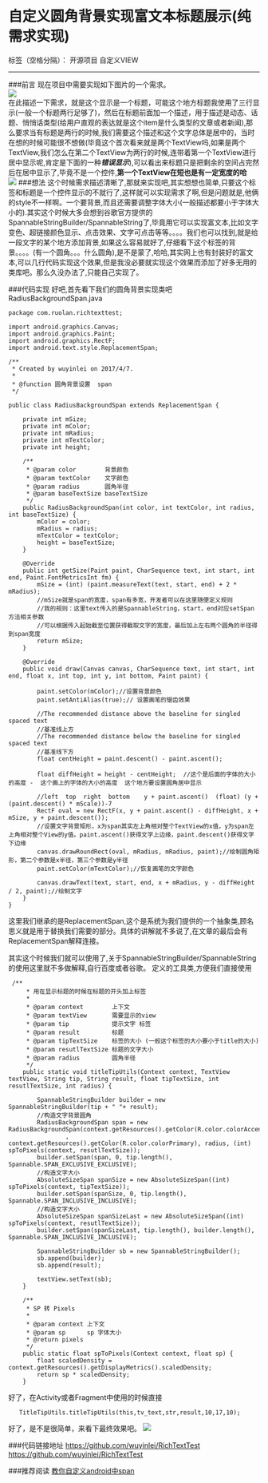 # 自定义圆角背景实现富文本标题展示(纯需求实现)

标签（空格分隔）： 开源项目 自定义VIEW

---

###前言
现在项目中需要实现如下图片的一个需求。<br>
![](http://ww1.sinaimg.cn/large/005AQMyXgy1fhph0ogdyuj30ci034mxd.jpg)
<br>
在此描述一下需求，就是这个显示是一个标题，可能这个地方标题我使用了三行显示(一般一个标题两行足够了)，然后在标题前面加一个描述，用于描述是动态、话题、悄悄话类型(给用户直观的表达就是这个item是什么类型的文章或者新闻),那么要求当有标题是两行的时候,我们需要这个描述和这个文字总体是居中的，当时在想的时候可能很不想做(毕竟这个首次看来就是两个TextView吗,如果是两个TextView,我们怎么在第二个TextView为两行的时候,连带着第一个TextView进行居中显示呢,肯定是下面的一种***错误显示***),可以看出来标题只是把剩余的空间占完然后在居中显示了,毕竟不是一个控件,**第一个TextView在短也是有一定宽度的哈**<br>
![](http://ww1.sinaimg.cn/large/005AQMyXgy1fhph7jhacbj30ci03yt8z.jpg)
###想法
这个时候需求描述清晰了,那就来实现吧,其实想想也简单,只要这个标签和标题是一个控件显示的不就行了,这样就可以实现需求了啊,但是问题就是,他俩的style不一样啊。一个要背景,而且还需要调整字体大小(一般描述都要小于字体大小的).其实这个时候大多会想到谷歌官方提供的SpannableStringBuilder/SpannableString了,毕竟用它可以实现富文本,比如文字变色、超链接颜色显示、点击效果、文字可点击等等。。。。我们也可以找到,就是给一段文字的某个地方添加背景,如果这么容易就好了,仔细看下这个标签的背景。。。。(有一个圆角。。。什么圆角),是不是蒙了,哈哈,其实网上也有封装好的富文本,可以几行代码实现这个效果,但是我没必要就实现这个效果而添加了好多无用的类库吧。那么久没办法了,只能自己实现了。

###代码实现
好吧,首先看下我们的圆角背景实现类吧
RadiusBackgroundSpan.java
```
package com.ruolan.richtexttest;

import android.graphics.Canvas;
import android.graphics.Paint;
import android.graphics.RectF;
import android.text.style.ReplacementSpan;

/**
 * Created by wuyinlei on 2017/4/7.
 *
 * @function 圆角背景设置  span
 */

public class RadiusBackgroundSpan extends ReplacementSpan {

    private int mSize;
    private int mColor;
    private int mRadius;
    private int mTextColor;
    private int height;

    /**
     * @param color        背景颜色
     * @param textColor    文字颜色
     * @param radius       圆角半径
     * @param baseTextSize baseTextSize
     */
    public RadiusBackgroundSpan(int color, int textColor, int radius, int baseTextSize) {
        mColor = color;
        mRadius = radius;
        mTextColor = textColor;
        height = baseTextSize;
    }

    @Override
    public int getSize(Paint paint, CharSequence text, int start, int end, Paint.FontMetricsInt fm) {
        mSize = (int) (paint.measureText(text, start, end) + 2 * mRadius);
        //mSize就是span的宽度，span有多宽，开发者可以在这里随便定义规则
        //我的规则：这里text传入的是SpannableString，start，end对应setSpan方法相关参数
        //可以根据传入起始截至位置获得截取文字的宽度，最后加上左右两个圆角的半径得到span宽度
        return mSize;
    }

    @Override
    public void draw(Canvas canvas, CharSequence text, int start, int end, float x, int top, int y, int bottom, Paint paint) {

        paint.setColor(mColor);//设置背景颜色
        paint.setAntiAlias(true);// 设置画笔的锯齿效果

        //The recommended distance above the baseline for singled spaced text
        //基准线上方
        //The recommended distance below the baseline for singled spaced text
        //基准线下方
        float centHeight = paint.descent() - paint.ascent();

        float diffHeight = height - centHeight;  //这个是后面的字体的大小的高度 -  这个画上的字体的大小的高度  这个地方要设置圆角居中显示

        //left  top  right  bottom    y + paint.ascent()  (float) (y + (paint.descent() * mScale))-7
        RectF oval = new RectF(x, y + paint.ascent() - diffHeight, x + mSize, y + paint.descent());
        //设置文字背景矩形，x为span其实左上角相对整个TextView的x值，y为span左上角相对整个View的y值。paint.ascent()获得文字上边缘，paint.descent()获得文字下边缘
        canvas.drawRoundRect(oval, mRadius, mRadius, paint);//绘制圆角矩形，第二个参数是x半径，第三个参数是y半径
        paint.setColor(mTextColor);//恢复画笔的文字颜色

        canvas.drawText(text, start, end, x + mRadius, y - diffHeight / 2, paint);//绘制文字
    }
}
```
这里我们继承的是ReplacementSpan,这个是系统为我们提供的一个抽象类,顾名思义就是用于替换我们需要的部分。具体的讲解就不多说了,在文章的最后会有ReplacementSpan解释连接。

其实这个时候我们就可以使用了,关于SpannableStringBuilder/SpannableString的使用这里就不多做解释,自行百度或者谷歌。
定义的工具类,方便我们直接使用
```
 /**
     * 用在显示标题的时候在标题的开头加上标签
     *
     * @param context        上下文
     * @param textView       需要显示的view
     * @param tip            提示文字 标签
     * @param result         标题
     * @param tipTextSize    标签的大小 (一般这个标签的大小要小于title的大小)
     * @param resutlTextSize 标题的文字大小
     * @param radius         圆角半径
     */
    public static void titleTipUtils(Context context, TextView textView, String tip, String result, float tipTextSize, int resutlTextSize, int radius) {

        SpannableStringBuilder builder = new SpannableStringBuilder(tip + " "+ result);
        //构造文字背景圆角
        RadiusBackgroundSpan span = new RadiusBackgroundSpan(context.getResources().getColor(R.color.colorAccent)
                , context.getResources().getColor(R.color.colorPrimary), radius, (int) spToPixels(context, resutlTextSize));
        builder.setSpan(span, 0, tip.length(), Spannable.SPAN_EXCLUSIVE_EXCLUSIVE);
        //构造文字大小
        AbsoluteSizeSpan spanSize = new AbsoluteSizeSpan((int) spToPixels(context, tipTextSize));
        builder.setSpan(spanSize, 0, tip.length(), Spannable.SPAN_INCLUSIVE_INCLUSIVE);
        //构造文字大小
        AbsoluteSizeSpan spanSizeLast = new AbsoluteSizeSpan((int) spToPixels(context, resutlTextSize));
        builder.setSpan(spanSizeLast, tip.length(), builder.length(), Spannable.SPAN_INCLUSIVE_INCLUSIVE);

        SpannableStringBuilder sb = new SpannableStringBuilder();
        sb.append(builder);
        sb.append(result);

        textView.setText(sb);
    }

    /**
     * SP 转 Pixels
     *
     * @param context 上下文
     * @param sp      sp 字体大小
     * @return pixels
     */
    public static float spToPixels(Context context, float sp) {
        float scaledDensity = context.getResources().getDisplayMetrics().scaledDensity;
        return sp * scaledDensity;
    }

```
好了，在Activity或者Fragment中使用的时候直接
```
   TitleTipUtils.titleTipUtils(this,tv_text,str,result,10,17,10);
```

好了，是不是很简单，来看下最终效果吧。
![](http://ww1.sinaimg.cn/large/005AQMyXgy1fhphmfxc3pj30f00qo3za.jpg)

###代码链接地址
https://github.com/wuyinlei/RichTextTest
https://github.com/wuyinlei/RichTextTest

###推荐阅读
[教你自定义android中span][1]

  [1]: http://blog.cgsdream.org/2016/07/06/custom-android-span/
